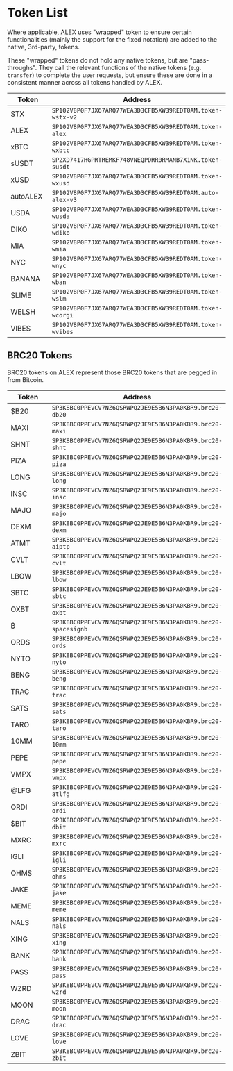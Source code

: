 # Token List

Where applicable, ALEX uses "wrapped" token to ensure certain functionalities (mainly the support for the fixed notation) are added to the native, 3rd-party, tokens.

These "wrapped" tokens do not hold any native tokens, but are "pass-throughs". They call the relevant functions of the native tokens (e.g. `transfer`) to complete the user requests, but ensure these are done in a consistent manner across all tokens handled by ALEX.

<table><thead><tr><th width="154">Token</th><th>Address</th></tr></thead><tbody><tr><td>STX</td><td><code>SP102V8P0F7JX67ARQ77WEA3D3CFB5XW39REDT0AM.token-wstx-v2</code></td></tr><tr><td>ALEX</td><td><code>SP102V8P0F7JX67ARQ77WEA3D3CFB5XW39REDT0AM.token-alex</code></td></tr><tr><td>xBTC</td><td><code>SP102V8P0F7JX67ARQ77WEA3D3CFB5XW39REDT0AM.token-wxbtc</code></td></tr><tr><td>sUSDT</td><td><code>SP2XD7417HGPRTREMKF748VNEQPDRR0RMANB7X1NK.token-susdt</code></td></tr><tr><td>xUSD</td><td><code>SP102V8P0F7JX67ARQ77WEA3D3CFB5XW39REDT0AM.token-wxusd</code></td></tr><tr><td>autoALEX</td><td><code>SP102V8P0F7JX67ARQ77WEA3D3CFB5XW39REDT0AM.auto-alex-v3</code></td></tr><tr><td>USDA</td><td><code>SP102V8P0F7JX67ARQ77WEA3D3CFB5XW39REDT0AM.token-wusda</code></td></tr><tr><td>DIKO</td><td><code>SP102V8P0F7JX67ARQ77WEA3D3CFB5XW39REDT0AM.token-wdiko</code></td></tr><tr><td>MIA</td><td><code>SP102V8P0F7JX67ARQ77WEA3D3CFB5XW39REDT0AM.token-wmia</code></td></tr><tr><td>NYC</td><td><code>SP102V8P0F7JX67ARQ77WEA3D3CFB5XW39REDT0AM.token-wnyc</code></td></tr><tr><td>BANANA</td><td><code>SP102V8P0F7JX67ARQ77WEA3D3CFB5XW39REDT0AM.token-wban</code></td></tr><tr><td>SLIME</td><td><code>SP102V8P0F7JX67ARQ77WEA3D3CFB5XW39REDT0AM.token-wslm</code></td></tr><tr><td>WELSH</td><td><code>SP102V8P0F7JX67ARQ77WEA3D3CFB5XW39REDT0AM.token-wcorgi</code></td></tr><tr><td>VIBES</td><td><code>SP102V8P0F7JX67ARQ77WEA3D3CFB5XW39REDT0AM.token-wvibes</code></td></tr></tbody></table>

## BRC20 Tokens

BRC20 tokens on ALEX represent those BRC20 tokens that are pegged in from Bitcoin.

<table><thead><tr><th width="161">Token</th><th>Address</th></tr></thead><tbody><tr><td>$B20</td><td><code>SP3K8BC0PPEVCV7NZ6QSRWPQ2JE9E5B6N3PA0KBR9.brc20-db20</code></td></tr><tr><td>MAXI</td><td><code>SP3K8BC0PPEVCV7NZ6QSRWPQ2JE9E5B6N3PA0KBR9.brc20-maxi</code></td></tr><tr><td>SHNT</td><td><code>SP3K8BC0PPEVCV7NZ6QSRWPQ2JE9E5B6N3PA0KBR9.brc20-shnt</code></td></tr><tr><td>PIZA</td><td><code>SP3K8BC0PPEVCV7NZ6QSRWPQ2JE9E5B6N3PA0KBR9.brc20-piza</code></td></tr><tr><td>LONG</td><td><code>SP3K8BC0PPEVCV7NZ6QSRWPQ2JE9E5B6N3PA0KBR9.brc20-long</code></td></tr><tr><td>INSC</td><td><code>SP3K8BC0PPEVCV7NZ6QSRWPQ2JE9E5B6N3PA0KBR9.brc20-insc</code></td></tr><tr><td>MAJO</td><td><code>SP3K8BC0PPEVCV7NZ6QSRWPQ2JE9E5B6N3PA0KBR9.brc20-majo</code></td></tr><tr><td>DEXM</td><td><code>SP3K8BC0PPEVCV7NZ6QSRWPQ2JE9E5B6N3PA0KBR9.brc20-dexm</code></td></tr><tr><td>ATMT</td><td><code>SP3K8BC0PPEVCV7NZ6QSRWPQ2JE9E5B6N3PA0KBR9.brc20-aiptp</code></td></tr><tr><td>CVLT</td><td><code>SP3K8BC0PPEVCV7NZ6QSRWPQ2JE9E5B6N3PA0KBR9.brc20-cvlt</code></td></tr><tr><td>LBOW</td><td><code>SP3K8BC0PPEVCV7NZ6QSRWPQ2JE9E5B6N3PA0KBR9.brc20-lbow</code></td></tr><tr><td>SBTC</td><td><code>SP3K8BC0PPEVCV7NZ6QSRWPQ2JE9E5B6N3PA0KBR9.brc20-sbtc</code></td></tr><tr><td>OXBT</td><td><code>SP3K8BC0PPEVCV7NZ6QSRWPQ2JE9E5B6N3PA0KBR9.brc20-oxbt</code></td></tr><tr><td>₿</td><td><code>SP3K8BC0PPEVCV7NZ6QSRWPQ2JE9E5B6N3PA0KBR9.brc20-spacesignb</code></td></tr><tr><td>ORDS</td><td><code>SP3K8BC0PPEVCV7NZ6QSRWPQ2JE9E5B6N3PA0KBR9.brc20-ords</code></td></tr><tr><td>NYTO</td><td><code>SP3K8BC0PPEVCV7NZ6QSRWPQ2JE9E5B6N3PA0KBR9.brc20-nyto</code></td></tr><tr><td>BENG</td><td><code>SP3K8BC0PPEVCV7NZ6QSRWPQ2JE9E5B6N3PA0KBR9.brc20-beng</code></td></tr><tr><td>TRAC</td><td><code>SP3K8BC0PPEVCV7NZ6QSRWPQ2JE9E5B6N3PA0KBR9.brc20-trac</code></td></tr><tr><td>SATS</td><td><code>SP3K8BC0PPEVCV7NZ6QSRWPQ2JE9E5B6N3PA0KBR9.brc20-sats</code></td></tr><tr><td>TARO</td><td><code>SP3K8BC0PPEVCV7NZ6QSRWPQ2JE9E5B6N3PA0KBR9.brc20-taro</code></td></tr><tr><td>10MM</td><td><code>SP3K8BC0PPEVCV7NZ6QSRWPQ2JE9E5B6N3PA0KBR9.brc20-10mm</code></td></tr><tr><td>PEPE</td><td><code>SP3K8BC0PPEVCV7NZ6QSRWPQ2JE9E5B6N3PA0KBR9.brc20-pepe</code></td></tr><tr><td>VMPX</td><td><code>SP3K8BC0PPEVCV7NZ6QSRWPQ2JE9E5B6N3PA0KBR9.brc20-vmpx</code></td></tr><tr><td>@LFG</td><td><code>SP3K8BC0PPEVCV7NZ6QSRWPQ2JE9E5B6N3PA0KBR9.brc20-atlfg</code></td></tr><tr><td>ORDI</td><td><code>SP3K8BC0PPEVCV7NZ6QSRWPQ2JE9E5B6N3PA0KBR9.brc20-ordi</code></td></tr><tr><td>$BIT</td><td><code>SP3K8BC0PPEVCV7NZ6QSRWPQ2JE9E5B6N3PA0KBR9.brc20-dbit</code></td></tr><tr><td>MXRC</td><td><code>SP3K8BC0PPEVCV7NZ6QSRWPQ2JE9E5B6N3PA0KBR9.brc20-mxrc</code></td></tr><tr><td>IGLI</td><td><code>SP3K8BC0PPEVCV7NZ6QSRWPQ2JE9E5B6N3PA0KBR9.brc20-igli</code></td></tr><tr><td>OHMS</td><td><code>SP3K8BC0PPEVCV7NZ6QSRWPQ2JE9E5B6N3PA0KBR9.brc20-ohms</code></td></tr><tr><td>JAKE</td><td><code>SP3K8BC0PPEVCV7NZ6QSRWPQ2JE9E5B6N3PA0KBR9.brc20-jake</code></td></tr><tr><td>MEME</td><td><code>SP3K8BC0PPEVCV7NZ6QSRWPQ2JE9E5B6N3PA0KBR9.brc20-meme</code></td></tr><tr><td>NALS</td><td><code>SP3K8BC0PPEVCV7NZ6QSRWPQ2JE9E5B6N3PA0KBR9.brc20-nals</code></td></tr><tr><td>XING</td><td><code>SP3K8BC0PPEVCV7NZ6QSRWPQ2JE9E5B6N3PA0KBR9.brc20-xing</code></td></tr><tr><td>BANK</td><td><code>SP3K8BC0PPEVCV7NZ6QSRWPQ2JE9E5B6N3PA0KBR9.brc20-bank</code></td></tr><tr><td>PASS</td><td><code>SP3K8BC0PPEVCV7NZ6QSRWPQ2JE9E5B6N3PA0KBR9.brc20-pass</code></td></tr><tr><td>WZRD</td><td><code>SP3K8BC0PPEVCV7NZ6QSRWPQ2JE9E5B6N3PA0KBR9.brc20-wzrd</code></td></tr><tr><td>MOON</td><td><code>SP3K8BC0PPEVCV7NZ6QSRWPQ2JE9E5B6N3PA0KBR9.brc20-moon</code></td></tr><tr><td>DRAC</td><td><code>SP3K8BC0PPEVCV7NZ6QSRWPQ2JE9E5B6N3PA0KBR9.brc20-drac</code></td></tr><tr><td>LOVE</td><td><code>SP3K8BC0PPEVCV7NZ6QSRWPQ2JE9E5B6N3PA0KBR9.brc20-love</code></td></tr><tr><td>ZBIT</td><td><code>SP3K8BC0PPEVCV7NZ6QSRWPQ2JE9E5B6N3PA0KBR9.brc20-zbit</code></td></tr></tbody></table>
